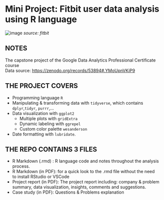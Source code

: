 # **Mini Project: Fitbit user data analysis using R language**

![image](https://github.com/masonphung/project_fitbit/assets/131331827/69d50a0d-1427-4b2e-b0ec-a2c40fb64ac0)
*source: fitbit*

## NOTES
The capstone project of the Google Data Analytics Professional Certificate course   
Data source: https://zenodo.org/records/53894#.YMoUpnVKiP9

## THE PROJECT COVERS
- Programming language `R`
- Manipulating & transforming data with `tidyverse`, which contains `dplyr`,`tidyr`, `purrr`,...
- Data visualization with `ggplot2`
  - Multiple plots with `gridExtra`
  - Dynamic labeling with `ggrepel`
  - Custom color palette `wesanderson`
- Date formatting with `lubridate`.

## THE REPO CONTAINS 3 FILES
- R Markdown (.rmd) : R language code and notes throughout the analysis process.
- R Markdown (in PDF): for a quick look to the .rmd file without the need to install RStudio or VSCode
- Project report (in PDF): The project report including: company & problem summary, data visualization, insights, comments and suggestions. 
- Case study (in PDF): Questions & Problems explanation
